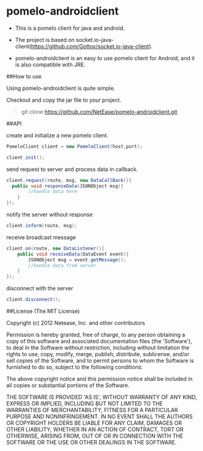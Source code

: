 pomelo-androidclient
====================
* This is a pomelo client for java and android.

* The project is based on socket.io-java-client(https://github.com/Gottox/socket.io-java-client).

* pomelo-androidclient is an easy to use pomelo client for Android, and it is also compatible with JRE.

##How to use

Using pomelo-androidclient is quite simple.

Checkout and copy the jar file to your project.

>git clone https://github.com/NetEase/pomelo-androidclient.git

##API

create and initialize a new pomelo client.
```java
PomeloClient client = new PomeloClient(host,port);

client.init();
```

send request to server and process data in callback.
```java
client.request(route, msg, new DataCallBack(){
  public void responseData(JSONObject msg){
		//handle data here
	}
});
```

notify the server without response
```java
client.inform(route, msg);
```

receive broadcast message
```java
client.on(route, new DataListener(){
	public void receiveData(DataEvent event){
		JSONObject msg = event.getMessage();
		//handle data from server	
	}
});
```

disconnect with the server
```java
client.disconnect();
```

##License
(The MIT License)

Copyright (c) 2012 Netease, Inc. and other contributors

Permission is hereby granted, free of charge, to any person obtaining a copy of this software and associated documentation files (the 'Software'), to deal in the Software without restriction, including without limitation the rights to use, copy, modify, merge, publish, distribute, sublicense, and/or sell copies of the Software, and to permit persons to whom the Software is furnished to do so, subject to the following conditions:

The above copyright notice and this permission notice shall be included in all copies or substantial portions of the Software.

THE SOFTWARE IS PROVIDED 'AS IS', WITHOUT WARRANTY OF ANY KIND, EXPRESS OR IMPLIED, INCLUDING BUT NOT LIMITED TO THE WARRANTIES OF MERCHANTABILITY, FITNESS FOR A PARTICULAR PURPOSE AND NONINFRINGEMENT. IN NO EVENT SHALL THE AUTHORS OR COPYRIGHT HOLDERS BE LIABLE FOR ANY CLAIM, DAMAGES OR OTHER LIABILITY, WHETHER IN AN ACTION OF CONTRACT, TORT OR OTHERWISE, ARISING FROM, OUT OF OR IN CONNECTION WITH THE SOFTWARE OR THE USE OR OTHER DEALINGS IN THE SOFTWARE.

